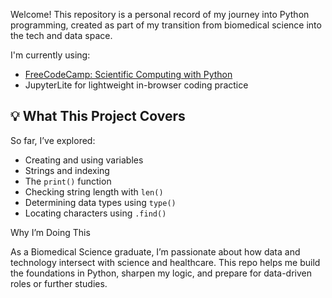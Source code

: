 Welcome! This repository is a personal record of my journey into Python programming, created as part of my transition from biomedical science into the tech and data space.

I'm currently using:
- [FreeCodeCamp: Scientific Computing with Python](https://www.freecodecamp.org/learn/)
- JupyterLite for lightweight in-browser coding practice

## 💡 What This Project Covers

So far, I’ve explored:
- Creating and using variables
- Strings and indexing
- The `print()` function
- Checking string length with `len()`
- Determining data types using `type()`
- Locating characters using `.find()`

Why I’m Doing This

As a Biomedical Science graduate, I’m passionate about how data and technology intersect with science and healthcare. This repo helps me build the foundations in Python, sharpen my logic, and prepare for data-driven roles or further studies.
